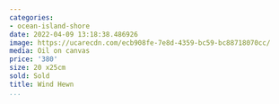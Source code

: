 ```yaml
---
categories:
- ocean-island-shore
date: 2022-04-09 13:18:38.486926
image: https://ucarecdn.com/ecb908fe-7e8d-4359-bc59-bc88718070cc/
media: Oil on canvas
price: '380'
size: 20 x25cm
sold: Sold
title: Wind Hewn
...
```

